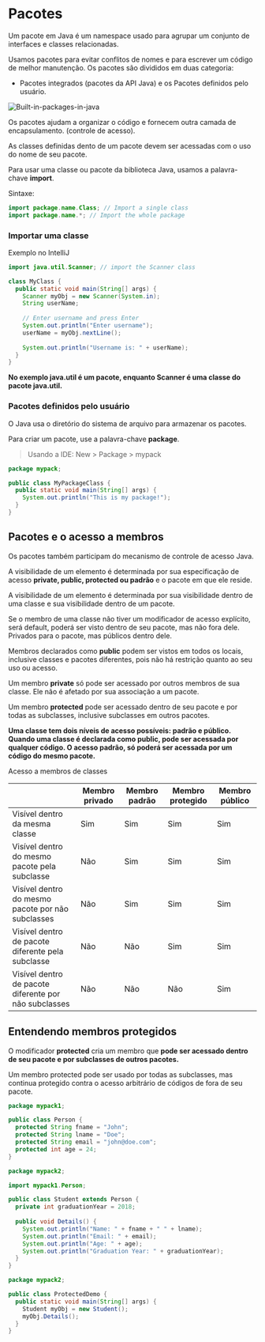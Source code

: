 # Pacotes

Um pacote em Java é um namespace usado para agrupar um conjunto de interfaces e classes relacionadas.

Usamos pacotes para evitar conflitos de nomes e para escrever um código de melhor manutenção. Os pacotes são divididos em duas categoria:
- Pacotes integrados (pacotes da API Java) e os Pacotes definidos pelo usuário.

![Built-in-packages-in-java](https://user-images.githubusercontent.com/56240254/90011726-7ed07b80-dc78-11ea-8ae9-6c57e1c8a0cf.jpg)

Os pacotes ajudam a organizar o código e fornecem outra camada de encapsulamento. (controle de acesso).

As classes definidas dento de um pacote devem ser acessadas com o uso do nome de seu pacote.

Para usar uma classe ou pacote da biblioteca Java, usamos a palavra-chave **import**.

Sintaxe:

```java
import package.name.Class; // Import a single class
import package.name.*; // Import the whole package
```

### Importar uma classe

Exemplo no IntelliJ

```java
import java.util.Scanner; // import the Scanner class 

class MyClass {
  public static void main(String[] args) {
    Scanner myObj = new Scanner(System.in);
    String userName;
    
    // Enter username and press Enter
    System.out.println("Enter username"); 
    userName = myObj.nextLine();   
       
    System.out.println("Username is: " + userName);        
  }
}
```

**No exemplo java.util é um pacote, enquanto Scanner é uma classe do pacote java.util.**

### Pacotes definidos pelo usuário

O Java usa o diretório do sistema de arquivo para armazenar os pacotes.

Para criar um pacote, use a palavra-chave **package**.

>Usando a IDE: New > Package > mypack

```java
package mypack;

public class MyPackageClass {
  public static void main(String[] args) {
    System.out.println("This is my package!");
  }
}
```

## Pacotes e o acesso a membros

Os pacotes também participam do mecanismo de controle de acesso Java.

A visibilidade de um elemento é determinada por sua especificação de acesso **private, public, protected ou padrão** e o pacote em que ele reside.

A visibilidade de um elemento é determinada por sua visibilidade dentro de uma classe e sua visibilidade dentro de um pacote.

Se o membro de uma classe não tiver um modificador de acesso explícito, será default, poderá ser visto dentro de seu pacote, mas não fora dele. Privados para o pacote, mas públicos dentro dele.

Membros declarados como **public** podem ser vistos em todos os locais, inclusive classes e pacotes diferentes, pois não há restrição quanto ao seu uso ou acesso.

Um membro **private** só pode ser acessado por outros membros de sua classe. Ele não é afetado por sua associação a um pacote.

Um membro **protected** pode ser acessado dentro de seu pacote e por todas as subclasses, inclusive subclasses em outros pacotes.

**Uma classe tem dois níveis de acesso possíveis: padrão e público. Quando uma classe é declarada como public, pode ser acessada por qualquer código. O acesso padrão, só poderá ser acessada por um código do mesmo pacote.**

Acesso a membros de classes

| | Membro privado | Membro padrão | Membro protegido | Membro público |
| - | - | - | - | - |
| Visível dentro da mesma classe | Sim | Sim | Sim | Sim |
| Visível dentro do mesmo pacote pela subclasse | Não | Sim | Sim | Sim |
| Visível dentro do mesmo pacote por não subclasses | Não | Sim | Sim | Sim |
| Visível dentro de pacote diferente pela subclasse | Não | Não | Sim | Sim |
| Visível dentro de pacote diferente por não subclasses | Não | Não | Não | Sim |


## Entendendo membros protegidos

O modificador **protected** cria um membro que **pode ser acessado dentro de seu pacote e por subclasses de outros pacotes.**

Um membro protected pode ser usado por todas as subclasses, mas continua protegido contra o acesso arbitrário de códigos de fora de seu pacote.

```java
package mypack1;

public class Person {
  protected String fname = "John";
  protected String lname = "Doe";
  protected String email = "john@doe.com";
  protected int age = 24;
}
```

```java
package mypack2;

import mypack1.Person;

public class Student extends Person {
  private int graduationYear = 2018;
  
  public void Details() {
    System.out.println("Name: " + fname + " " + lname);
    System.out.println("Email: " + email);
    System.out.println("Age: " + age);
    System.out.println("Graduation Year: " + graduationYear);
  }
}
```

```java
package mypack2;

public class ProtectedDemo {
  public static void main(String[] args) {
    Student myObj = new Student();
    myObj.Details();
  }
}
```
